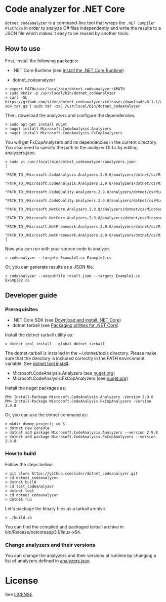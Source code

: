 # Code analyzer for .NET Core

`dotnet_codeanalyzer` is a command-line tool that wraps the `.NET Compiler Platform` in order to analyze C# files independently and write the results to a JSON file which makes it easy to be reused by another tools.

## How to use

First, install the following packages:

- .NET Core Runtime (see [Install the .NET Core Runtime](https://docs.microsoft.com/dotnet/core/install/runtime))

- dotnet_codeanalyzer
```shell script
> export PATH=/usr/local/bin/dotnet_codeanalyzer:$PATH
> sudo mkdir -p /usr/local/bin/dotnet_codeanalyzer
> curl -SL https://github.com/sider/dotnet_codeanalyzer/releases/download/v0.1.1/codeanalyzer.0.1.1.linux-x64.tar.gz | sudo tar -zxC /usr/local/bin/dotnet_codeanalyzer
```
Then, download the analyzers and configure the dependencies.

```shell script
> sudo apt-get install nuget
> nuget install Microsoft.CodeAnalysis.Analyzers
> nuget install Microsoft.CodeAnalysis.FxCopAnalyzers
```
You will get FxCopAnalyzers and its dependencies in the current directory. You also need to specify the path to the analyzer DLLs by editing analyzers.json.

```shell script
> sudo vi /usr/local/bin/dotnet_codeanalyzer/analyzers.json
[
  "PATH_TO_/Microsoft.CodeAnalysis.Analyzers.2.9.8/analyzers/dotnet/cs/Microsoft.CodeAnalysis.Analyzers.dll",
  "PATH_TO_/Microsoft.CodeAnalysis.Analyzers.2.9.8/analyzers/dotnet/cs/Microsoft.CodeAnalysis.CSharp.Analyzers.dll",
  "PATH_TO_/Microsoft.CodeQuality.Analyzers.2.9.8/analyzers/dotnet/cs/Microsoft.CodeQuality.Analyzers.dll",
  "PATH_TO_/Microsoft.CodeQuality.Analyzers.2.9.8/analyzers/dotnet/cs/Microsoft.CodeQuality.CSharp.Analyzers.dll",
  "PATH_TO_/Microsoft.NetCore.Analyzers.2.9.8/analyzers/dotnet/cs/Microsoft.NetCore.Analyzers.dll",
  "PATH_TO_/Microsoft.NetCore.Analyzers.2.9.8/analyzers/dotnet/cs/Microsoft.NetCore.CSharp.Analyzers.dll",
  "PATH_TO_/Microsoft.NetFramework.Analyzers.2.9.8/analyzers/dotnet/cs/Microsoft.NetFramework.Analyzers.dll",
  "PATH_TO_/Microsoft.NetFramework.Analyzers.2.9.8/analyzers/dotnet/cs/Microsoft.NetFramework.CSharp.Analyzers.dll"
]
```

Now you can run with your source code to analyze.
```shell script
> codeanalyzer --targets Example1.cs Example2.cs
```
Or, you can generate results as a JSON file.
```shell script
> codeanalyzer --outputfile result.json --targets Example1.cs Example2.cs
```

## Developer guide

### Prerequisites

- .NET Core SDK (see [Download and install .NET Core](https://docs.microsoft.com/dotnet/core/install/sdk))
- dotnet tarball (see [Packaging utilities for .NET Core](https://github.com/qmfrederik/dotnet-packaging))

Install the dotnet-tarball utility as:
```shell script
> dotnet tool install --global dotnet-tarball
```
The dotnet-tarball is installed in the ~/.dotnet/tools directory. Please make sure that the directory is included correctly in the PATH environment variable. See [dotnet tool install](https://docs.microsoft.com/dotnet/core/tools/dotnet-tool-install).

- Microsoft.CodeAnalysis.Analyzers (see [nuget.org](https://www.nuget.org/packages/Microsoft.CodeAnalysis.Analyzers/))
- Microsoft.CodeAnalysis.FxCopAnalyzers (see [nuget.org](https://www.nuget.org/packages/Microsoft.CodeAnalysis.FxCopAnalyzers/))

Install the nuget packages as:
```shell script
PM> Install-Package Microsoft.CodeAnalysis.Analyzers -Version 2.9.8
PM> Install-Package Microsoft.CodeAnalysis.FxCopAnalyzers -Version 2.9.8
```

Or, you can use the dotnet command as:
```shell script
> mkdir dummy_project; cd $_
> dotnet new console
> dotnet add package Microsoft.CodeAnalysis.Analyzers --version 2.9.8
> dotnet add package Microsoft.CodeAnalysis.FxCopAnalyzers --version 2.9.8
```

### How to build

Follow the steps below:
```shell script
> git clone https://github.com/sider/dotnet_codeanalyzer.git
> cd dotnet_codeanalyzer
> dotnet build
> cd test_codeanalyzer
> dotnet test
> cd dotnet_codeanalyzer
> dotnet run
```

Let's package the binary files as a tarball archive.
```shell script
> ./build.sh
```
You can find the compiled and packaged tarball archive in bin/Release/netcoreapp3.1/linux-x64.

### Change analyzers and their versions

You can change the analyzers and their versions at runtime by changing a list of analyzers defined in [analyzers.json](dotnet_codeanalyzer/analyzers.json).

# License

See [LICENSE](LICENSE).
